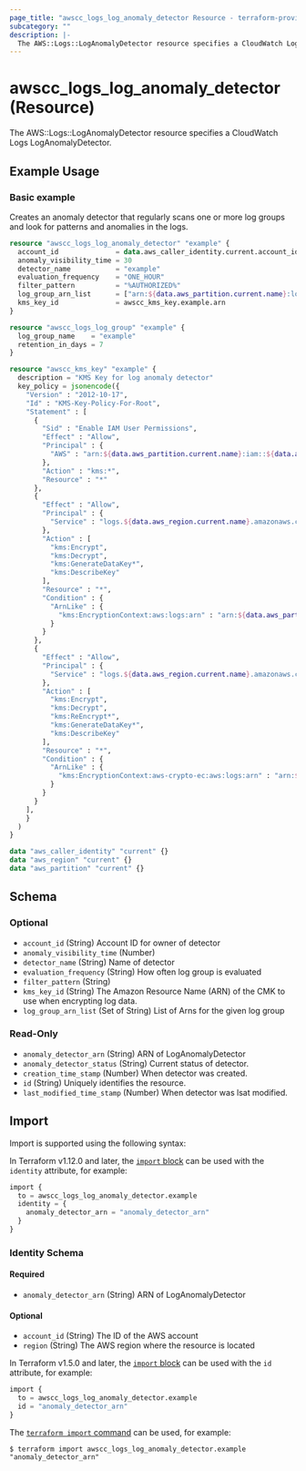 ```yaml
---
page_title: "awscc_logs_log_anomaly_detector Resource - terraform-provider-awscc"
subcategory: ""
description: |-
  The AWS::Logs::LogAnomalyDetector resource specifies a CloudWatch Logs LogAnomalyDetector.
---
```


# awscc_logs_log_anomaly_detector (Resource)

The AWS::Logs::LogAnomalyDetector resource specifies a CloudWatch Logs LogAnomalyDetector.

## Example Usage

### Basic example

Creates  an anomaly detector that regularly scans one or more log groups and look for patterns and anomalies in the logs.

```terraform
resource "awscc_logs_log_anomaly_detector" "example" {
  account_id              = data.aws_caller_identity.current.account_id
  anomaly_visibility_time = 30
  detector_name           = "example"
  evaluation_frequency    = "ONE_HOUR"
  filter_pattern          = "%AUTHORIZED%"
  log_group_arn_list      = ["arn:${data.aws_partition.current.name}:logs:${data.aws_region.current.name}:${data.aws_caller_identity.current.account_id}:log-group:${awscc_logs_log_group.example.id}"]
  kms_key_id              = awscc_kms_key.example.arn
}

resource "awscc_logs_log_group" "example" {
  log_group_name    = "example"
  retention_in_days = 7
}

resource "awscc_kms_key" "example" {
  description = "KMS Key for log anomaly detector"
  key_policy = jsonencode({
    "Version" : "2012-10-17",
    "Id" : "KMS-Key-Policy-For-Root",
    "Statement" : [
      {
        "Sid" : "Enable IAM User Permissions",
        "Effect" : "Allow",
        "Principal" : {
          "AWS" : "arn:${data.aws_partition.current.name}:iam::${data.aws_caller_identity.current.account_id}:root"
        },
        "Action" : "kms:*",
        "Resource" : "*"
      },
      {
        "Effect" : "Allow",
        "Principal" : {
          "Service" : "logs.${data.aws_region.current.name}.amazonaws.com"
        },
        "Action" : [
          "kms:Encrypt",
          "kms:Decrypt",
          "kms:GenerateDataKey*",
          "kms:DescribeKey"
        ],
        "Resource" : "*",
        "Condition" : {
          "ArnLike" : {
            "kms:EncryptionContext:aws:logs:arn" : "arn:${data.aws_partition.current.name}:logs:${data.aws_region.current.name}:${data.aws_caller_identity.current.account_id}:anomaly-detector:*"
          }
        }
      },
      {
        "Effect" : "Allow",
        "Principal" : {
          "Service" : "logs.${data.aws_region.current.name}.amazonaws.com"
        },
        "Action" : [
          "kms:Encrypt",
          "kms:Decrypt",
          "kms:ReEncrypt*",
          "kms:GenerateDataKey*",
          "kms:DescribeKey"
        ],
        "Resource" : "*",
        "Condition" : {
          "ArnLike" : {
            "kms:EncryptionContext:aws-crypto-ec:aws:logs:arn" : "arn:${data.aws_partition.current.name}:logs:${data.aws_region.current.name}:${data.aws_caller_identity.current.account_id}:anomaly-detector:*"
          }
        }
      }
    ],
    }
  )
}

data "aws_caller_identity" "current" {}
data "aws_region" "current" {}
data "aws_partition" "current" {}
```

<!-- schema generated by tfplugindocs -->
## Schema

### Optional

- `account_id` (String) Account ID for owner of detector
- `anomaly_visibility_time` (Number)
- `detector_name` (String) Name of detector
- `evaluation_frequency` (String) How often log group is evaluated
- `filter_pattern` (String)
- `kms_key_id` (String) The Amazon Resource Name (ARN) of the CMK to use when encrypting log data.
- `log_group_arn_list` (Set of String) List of Arns for the given log group

### Read-Only

- `anomaly_detector_arn` (String) ARN of LogAnomalyDetector
- `anomaly_detector_status` (String) Current status of detector.
- `creation_time_stamp` (Number) When detector was created.
- `id` (String) Uniquely identifies the resource.
- `last_modified_time_stamp` (Number) When detector was lsat modified.

## Import

Import is supported using the following syntax:

In Terraform v1.12.0 and later, the [`import` block](https://developer.hashicorp.com/terraform/language/import) can be used with the `identity` attribute, for example:

```terraform
import {
  to = awscc_logs_log_anomaly_detector.example
  identity = {
    anomaly_detector_arn = "anomaly_detector_arn"
  }
}
```

<!-- schema generated by tfplugindocs -->
### Identity Schema

#### Required

- `anomaly_detector_arn` (String) ARN of LogAnomalyDetector

#### Optional

- `account_id` (String) The ID of the AWS account
- `region` (String) The AWS region where the resource is located

In Terraform v1.5.0 and later, the [`import` block](https://developer.hashicorp.com/terraform/language/import) can be used with the `id` attribute, for example:

```terraform
import {
  to = awscc_logs_log_anomaly_detector.example
  id = "anomaly_detector_arn"
}
```

The [`terraform import` command](https://developer.hashicorp.com/terraform/cli/commands/import) can be used, for example:

```shell
$ terraform import awscc_logs_log_anomaly_detector.example "anomaly_detector_arn"
```
